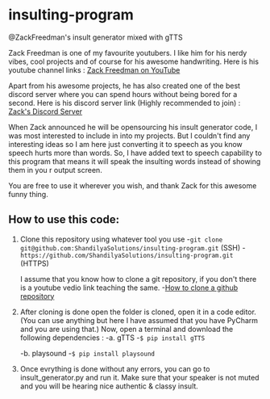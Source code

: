 # insulting-program
@ZackFreedman's insult generator mixed with gTTS


Zack Freedman is one of my favourite youtubers. I like him for his nerdy vibes, cool projects and of course for his awesome handwriting.
Here is his youtube channel links : 
  [Zack Freedman on YouTube](https://www.youtube.com/c/ZackFreedman)
  
Apart from his awesome projects, he has also created one of the best discord server where you can spend hours without being bored for a second.
Here is his discord server link (Highly recommended to join) :
  [Zack's Discord Server](https://discord.gg/voidstarlab)
  
When Zack announced he will be opensourcing his insult generator code, I was most interested to include in into my projects. But I couldn't find any interesting ideas so I am here just converting it to speech as you know speech hurts more than words. So, I have added text to speech capability to this program that means it will speak the insulting words instead of showing them in you r output screen.

You are free to use it wherever you wish, and thank Zack for this awesome funny thing.
 

## How to use this code:
1. Clone this repository using whatever tool you use 
    -`git clone git@github.com:ShandilyaSolutions/insulting-program.git` (SSH)
    -`https://github.com/ShandilyaSolutions/insulting-program.git` (HTTPS)
    
    I assume that you know how to clone a git repository, if you don't there is a youtube vedio link teaching the same.
    -[How to clone a github repository](https://www.youtube.com/watch?v=0Bj-jTkhlTw)

2. After cloning is done open the folder is cloned, open it in a code editor. (You can use anything but here I have assumed that you have PyCharm and you      are using that.) Now, open a terminal and download the following dependencies : 
      -a. gTTS
          -`$ pip install gTTS`
      
      -b. playsound
          -`$ pip install playsound`
        
3. Once evrything is done without any errors, you can go to insult_generator.py and run it. Make sure that your speaker is not muted and you will be        hearing nice authentic & classy insult.
